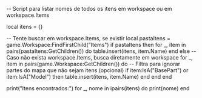-- Script para listar nomes de todos os itens em workspace ou em workspace.Items

local itens = {}

-- Tente buscar em workspace.Items, se existir
local pastaItens = game.Workspace:FindFirstChild("Items")
if pastaItens then
    for _, item in pairs(pastaItens:GetChildren()) do
        table.insert(itens, item.Name)
    end
else
    -- Caso não exista workspace.Items, busca diretamente em workspace
    for _, item in pairs(game.Workspace:GetChildren()) do
        -- Filtra para ignorar partes do mapa que não sejam itens (opcional)
        if item:IsA("BasePart") or item:IsA("Model") then
            table.insert(itens, item.Name)
        end
    end
end

print("Itens encontrados:")
for _, nome in ipairs(itens) do
    print(nome)
end
